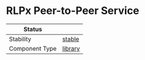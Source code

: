 <!---
Licensed to the Apache Software Foundation (ASF) under one or more contributor license agreements. See the NOTICE
file distributed with this work for additional information regarding copyright ownership. The ASF licenses this file
to You under the Apache License, Version 2.0 (the "License"); you may not use this file except in compliance with the
License. You may obtain a copy of the License at
 *
http://www.apache.org/licenses/LICENSE-2.0
 *
Unless required by applicable law or agreed to in writing, software distributed under the License is distributed on
an "AS IS" BASIS, WITHOUT WARRANTIES OR CONDITIONS OF ANY KIND, either express or implied. See the License for the
specific language governing permissions and limitations under the License.
 --->
# RLPx Peer-to-Peer Service

| Status         |           |
|----------------|-----------|
| Stability      | [stable]  |
| Component Type | [library] |

[stable]:https://github.com/tmio/tuweni/tree/main/docs/index.md#stable
[library]:https://github.com/tmio/tuweni/tree/main/docs/index.md#library